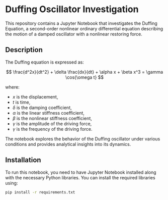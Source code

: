 # Duffing Oscillator Investigation

This repository contains a Jupyter Notebook that investigates the Duffing Equation, a second-order nonlinear ordinary differential equation describing the motion of a damped oscillator with a nonlinear restoring force.

## Description

The Duffing equation is expressed as:

$$
\frac{d^2x}{dt^2} + \delta \frac{dx}{dt} + \alpha x + \beta x^3 = \gamma \cos{\omega t}
$$

where:
- $x$ is the displacement,
- $t$ is time,
- $\delta$ is the damping coefficient,
- $\alpha$ is the linear stiffness coefficient,
- $\beta$ is the nonlinear stiffness coefficient,
- $\gamma$ is the amplitude of the driving force,
- $\gamma$ is the frequency of the driving force.

The notebook explores the behavior of the Duffing oscillator under various conditions and provides analytical insights into its dynamics.

## Installation

To run this notebook, you need to have Jupyter Notebook installed along with the necessary Python libraries. You can install the required libraries using:

```bash
pip install -r requirements.txt
